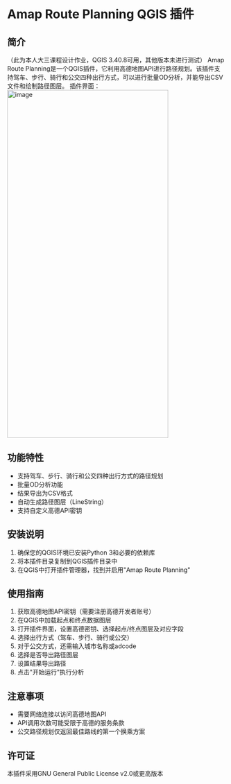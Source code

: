 # Amap Route Planning QGIS 插件

## 简介
（此为本人大三课程设计作业，QGIS 3.40.8可用，其他版本未进行测试）
Amap Route Planning是一个QGIS插件，它利用高德地图API进行路径规划。该插件支持驾车、步行、骑行和公交四种出行方式，可以进行批量OD分析，并能导出CSV文件和绘制路径图层。
插件界面：
<img width="371" height="803" alt="image" src="https://github.com/user-attachments/assets/c8424d17-3920-40b1-b6d8-a7067b166850" />

## 功能特性
- 支持驾车、步行、骑行和公交四种出行方式的路径规划
- 批量OD分析功能
- 结果导出为CSV格式
- 自动生成路径图层（LineString）
- 支持自定义高德API密钥

## 安装说明
1. 确保您的QGIS环境已安装Python 3和必要的依赖库
2. 将本插件目录复制到QGIS插件目录中
3. 在QGIS中打开插件管理器，找到并启用"Amap Route Planning"

## 使用指南
1. 获取高德地图API密钥（需要注册高德开发者账号）
2. 在QGIS中加载起点和终点数据图层
3. 打开插件界面，设置高德密钥、选择起点/终点图层及对应字段
4. 选择出行方式（驾车、步行、骑行或公交）
5. 对于公交方式，还需输入城市名称或adcode
6. 选择是否导出路径图层
7. 设置结果导出路径
8. 点击"开始运行"执行分析

## 注意事项
- 需要网络连接以访问高德地图API
- API调用次数可能受限于高德的服务条款
- 公交路径规划仅返回最佳路线的第一个换乘方案

## 许可证
本插件采用GNU General Public License v2.0或更高版本
